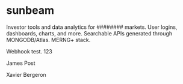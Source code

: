 # sunbeam

Investor tools and data analytics for ######## markets. User logins, dashboards, charts, and more. Searchable APIs generated through MONGODB/Atlas.
MERNG+ stack.

Webhook test. 123

James Post

Xavier Bergeron
